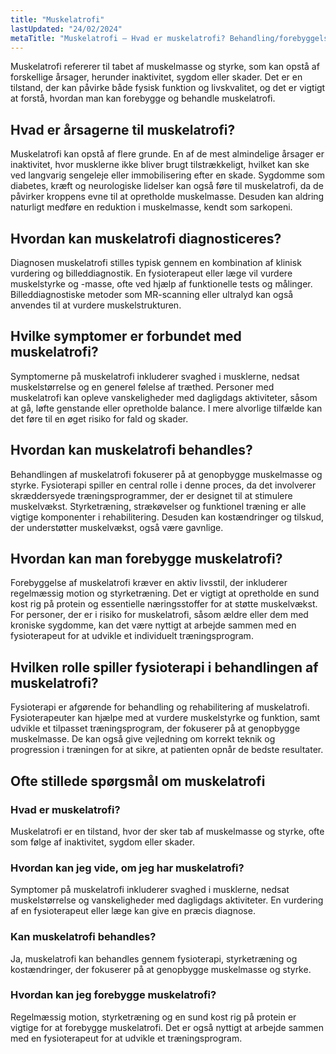 ```yaml
---
title: "Muskelatrofi"
lastUpdated: "24/02/2024"
metaTitle: "Muskelatrofi – Hvad er muskelatrofi? Behandling/forebyggelse"
---
```


Muskelatrofi refererer til tabet af muskelmasse og styrke, som kan opstå af forskellige årsager, herunder inaktivitet, sygdom eller skader. Det er en tilstand, der kan påvirke både fysisk funktion og livskvalitet, og det er vigtigt at forstå, hvordan man kan forebygge og behandle muskelatrofi.

## Hvad er årsagerne til muskelatrofi?

Muskelatrofi kan opstå af flere grunde. En af de mest almindelige årsager er inaktivitet, hvor musklerne ikke bliver brugt tilstrækkeligt, hvilket kan ske ved langvarig sengeleje eller immobilisering efter en skade. Sygdomme som diabetes, kræft og neurologiske lidelser kan også føre til muskelatrofi, da de påvirker kroppens evne til at opretholde muskelmasse. Desuden kan aldring naturligt medføre en reduktion i muskelmasse, kendt som sarkopeni.

## Hvordan kan muskelatrofi diagnosticeres?

Diagnosen muskelatrofi stilles typisk gennem en kombination af klinisk vurdering og billeddiagnostik. En fysioterapeut eller læge vil vurdere muskelstyrke og -masse, ofte ved hjælp af funktionelle tests og målinger. Billeddiagnostiske metoder som MR-scanning eller ultralyd kan også anvendes til at vurdere muskelstrukturen.

## Hvilke symptomer er forbundet med muskelatrofi?

Symptomerne på muskelatrofi inkluderer svaghed i musklerne, nedsat muskelstørrelse og en generel følelse af træthed. Personer med muskelatrofi kan opleve vanskeligheder med dagligdags aktiviteter, såsom at gå, løfte genstande eller opretholde balance. I mere alvorlige tilfælde kan det føre til en øget risiko for fald og skader.

## Hvordan kan muskelatrofi behandles?

Behandlingen af muskelatrofi fokuserer på at genopbygge muskelmasse og styrke. Fysioterapi spiller en central rolle i denne proces, da det involverer skræddersyede træningsprogrammer, der er designet til at stimulere muskelvækst. Styrketræning, strækøvelser og funktionel træning er alle vigtige komponenter i rehabilitering. Desuden kan kostændringer og tilskud, der understøtter muskelvækst, også være gavnlige.

## Hvordan kan man forebygge muskelatrofi?

Forebyggelse af muskelatrofi kræver en aktiv livsstil, der inkluderer regelmæssig motion og styrketræning. Det er vigtigt at opretholde en sund kost rig på protein og essentielle næringsstoffer for at støtte muskelvækst. For personer, der er i risiko for muskelatrofi, såsom ældre eller dem med kroniske sygdomme, kan det være nyttigt at arbejde sammen med en fysioterapeut for at udvikle et individuelt træningsprogram.

## Hvilken rolle spiller fysioterapi i behandlingen af muskelatrofi?

Fysioterapi er afgørende for behandling og rehabilitering af muskelatrofi. Fysioterapeuter kan hjælpe med at vurdere muskelstyrke og funktion, samt udvikle et tilpasset træningsprogram, der fokuserer på at genopbygge muskelmasse. De kan også give vejledning om korrekt teknik og progression i træningen for at sikre, at patienten opnår de bedste resultater.

## Ofte stillede spørgsmål om muskelatrofi

### Hvad er muskelatrofi?

Muskelatrofi er en tilstand, hvor der sker tab af muskelmasse og styrke, ofte som følge af inaktivitet, sygdom eller skader.

### Hvordan kan jeg vide, om jeg har muskelatrofi?

Symptomer på muskelatrofi inkluderer svaghed i musklerne, nedsat muskelstørrelse og vanskeligheder med dagligdags aktiviteter. En vurdering af en fysioterapeut eller læge kan give en præcis diagnose.

### Kan muskelatrofi behandles?

Ja, muskelatrofi kan behandles gennem fysioterapi, styrketræning og kostændringer, der fokuserer på at genopbygge muskelmasse og styrke.

### Hvordan kan jeg forebygge muskelatrofi?

Regelmæssig motion, styrketræning og en sund kost rig på protein er vigtige for at forebygge muskelatrofi. Det er også nyttigt at arbejde sammen med en fysioterapeut for at udvikle et træningsprogram.